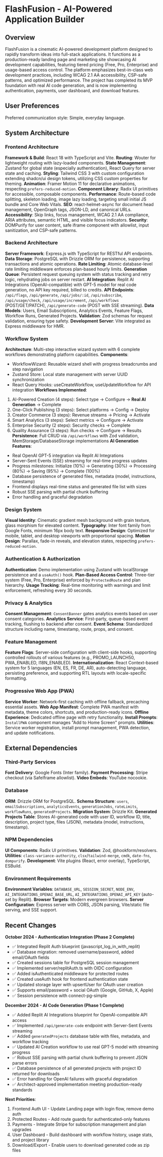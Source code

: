 # FlashFusion - AI-Powered Application Builder

## Overview

FlashFusion is a cinematic AI-powered development platform designed to rapidly transform ideas into full-stack applications. It functions as a production-ready landing page and marketing site showcasing AI development capabilities, featuring tiered pricing (Free, Pro, Enterprise) and usage-based access control. The platform emphasizes best-in-class web development practices, including WCAG 2.1 AA accessibility, CSP-safe patterns, and optimized performance. The project has completed its MVP foundation with real AI code generation, and is now implementing authentication, payments, user dashboard, and download features.

## User Preferences

Preferred communication style: Simple, everyday language.

## System Architecture

### Frontend Architecture

**Framework & Build**: React 18 with TypeScript and Vite.
**Routing**: Wouter for lightweight routing with lazy-loaded components.
**State Management**: Zustand for global state (especially authentication), React Query for server state and caching.
**Styling**: Tailwind CSS 3 with custom configuration extending shadcn/ui design tokens, utilizing CSS custom properties for theming.
**Animation**: Framer Motion 11 for declarative animations, respecting `prefers-reduced-motion`.
**Component Library**: Radix UI primitives for accessible, composable components.
**Performance**: Route-based code splitting, skeleton loading, image lazy loading, targeting small initial JS bundle and Core Web Vitals.
**SEO**: react-helmet-async for document head management, OpenGraph tags, JSON-LD, and canonical URLs.
**Accessibility**: Skip links, focus management, WCAG 2.1 AA compliance, ARIA attributes, semantic HTML, and visible focus indicators.
**Security**: DOMPurify for user content, safe iframe component with allowlist, input sanitization, and CSP-safe patterns.

### Backend Architecture

**Server Framework**: Express.js with TypeScript for RESTful API endpoints.
**Data Storage**: PostgreSQL with Drizzle ORM for persistence, supporting transactions and atomic operations.
**Rate Limiting**: Atomic database-level rate limiting middleware enforces plan-based hourly limits.
**Generation Queue**: Persistent request queuing system with status tracking and retry logic, rehydrating jobs on server restart.
**AI Integration**: Replit AI Integrations (OpenAI-compatible) with GPT-5 model for real code generation, no API key required, billed to credits.
**API Endpoints**: `/api/flags`, `/api/generate`, `/api/jobs/:id`, `/api/subscribe`, `/api/usage/check`, `/api/usage/increment`, `/api/workflows` (POST/GET/PATCH), `/api/generate-code` (POST with SSE streaming).
**Data Models**: Users, Email Subscriptions, Analytics Events, Feature Flags, Workflow Runs, Generated Projects.
**Validation**: Zod schemas for request validation, ensuring type safety.
**Development Server**: Vite integrated as Express middleware for HMR.

### Workflow System

**Architecture**: Multi-step interactive wizard system with 6 complete workflows demonstrating platform capabilities.
**Components**: 
- WorkflowWizard: Reusable wizard shell with progress breadcrumbs and step navigation
- Zustand Store: Local state management with server UUID synchronization
- React Query Hooks: useCreateWorkflow, useUpdateWorkflow for API integration
**Workflows Implemented**:
1. AI-Powered Creation (4 steps): Select type → Configure → **Real AI Generation** → Complete
2. One-Click Publishing (3 steps): Select platforms → Config → Deploy
3. Creator Commerce (3 steps): Revenue streams → Pricing → Activate
4. Smart Analytics (3 steps): Select metrics → Configure → Activate
5. Enterprise Security (2 steps): Security checks → Complete
6. Quality Assurance (3 steps): Run checks → Configure → Results
**Persistence**: Full CRUD via `/api/workflows` with Zod validation, MemStorage/DatabaseStorage implementations
**AI Generation Features**: 
- Real OpenAI GPT-5 integration via Replit AI Integrations
- Server-Sent Events (SSE) streaming for real-time progress updates
- Progress milestones: Initialize (10%) → Generating (30%) → Processing (80%) → Saving (95%) → Complete (100%)
- Database persistence of generated files, metadata (model, instructions, timestamp)
- Frontend displays real-time status and generated file list with sizes
- Robust SSE parsing with partial chunk buffering
- Error handling and graceful degradation

### Design System

**Visual Identity**: Cinematic gradient mesh background with grain texture, glass morphism for elevated content.
**Typography**: Inter font family from Google Fonts, minimum 16px body text.
**Responsive Design**: Optimized for mobile, tablet, and desktop viewports with proportional spacing.
**Motion Design**: Parallax, fade-in reveals, and elevation states, respecting `prefers-reduced-motion`.

### Authentication & Authorization

**Authentication**: Demo implementation using Zustand with localStorage persistence and a `useAuth()` hook.
**Plan-Based Access Control**: Three-tier system (Free, Pro, Enterprise) enforced by `ProtectedRoute` and plan hierarchy.
**Usage Tracking**: Real-time monitoring with warnings and limit enforcement, refreshing every 30 seconds.

### Privacy & Analytics

**Consent Management**: `ConsentBanner` gates analytics events based on user consent categories.
**Analytics Service**: First-party, queue-based event tracking, flushing to backend after consent.
**Event Schema**: Standardized structure including name, timestamp, route, props, and consent.

### Feature Management

**Feature Flags**: Server-side configuration with client-side hooks, supporting controlled rollouts of various features (e.g., PROMO_LAUNCH50, PWA_ENABLED, I18N_ENABLED).
**Internationalization**: React Context-based system for 5 languages (EN, ES, FR, DE, AR), auto-detecting language, persisting preference, and supporting RTL layouts with locale-specific formatting.

### Progressive Web App (PWA)

**Service Worker**: Network-first caching with offline fallback, precaching essential assets.
**Web App Manifest**: Complete PWA manifest with metadata, theme colors, shortcuts, and production-ready icons.
**Offline Experience**: Dedicated offline page with retry functionality.
**Install Prompts**: `InstallPWA` component manages "Add to Home Screen" prompts.
**Utilities**: Service worker registration, install prompt management, PWA detection, and update notifications.

## External Dependencies

### Third-Party Services

**Font Delivery**: Google Fonts (Inter family).
**Payment Processing**: Stripe checkout (via SafeIframe allowlist).
**Video Embeds**: YouTube nocookie.

### Database

**ORM**: Drizzle ORM for PostgreSQL.
**Schema Structure**: `users`, `emailSubscriptions`, `analyticsEvents`, `generationJobs`, `rateLimits`, `workflowRuns`, `generatedProjects`.
**Migration System**: Drizzle Kit.
**Generated Projects Table**: Stores AI-generated code with user ID, workflow ID, title, description, project type, files (JSON), metadata (model, instructions, timestamp).

### NPM Dependencies

**UI Components**: Radix UI primitives.
**Validation**: Zod, @hookform/resolvers.
**Utilities**: `class-variance-authority`, `clsx`/`tailwind-merge`, `cmdk`, `date-fns`, `dompurify`.
**Development**: Vite plugins (React, error overlay), TypeScript, ESBuild.

### Environment Requirements

**Environment Variables**: `DATABASE_URL`, `SESSION_SECRET`, `NODE_ENV`, `AI_INTEGRATIONS_OPENAI_BASE_URL`, `AI_INTEGRATIONS_OPENAI_API_KEY` (auto-set by Replit).
**Browser Targets**: Modern evergreen browsers.
**Server Configuration**: Express server with CORS, JSON parsing, Vite/static file serving, and SSE support.

## Recent Changes

**October 2024 - Authentication Integration (Phase 2 Complete)**
- ✅ Integrated Replit Auth blueprint (javascript_log_in_with_replit)
- ✅ Database migration: removed username/password, added email/OAuth fields
- ✅ Created sessions table for PostgreSQL session management
- ✅ Implemented server/replitAuth.ts with OIDC configuration
- ✅ Added isAuthenticated middleware for protected routes
- ✅ Created useAuth hook for frontend authentication state
- ✅ Updated storage layer with upsertUser for OAuth user creation
- ✅ Supports email/password + social OAuth (Google, GitHub, X, Apple)
- ✅ Session persistence with connect-pg-simple

**December 2024 - AI Code Generation (Phase 1 Complete)**
- ✅ Added Replit AI Integrations blueprint for OpenAI-compatible API access
- ✅ Implemented `/api/generate-code` endpoint with Server-Sent Events streaming
- ✅ Added `generatedProjects` database table with files, metadata, and workflow tracking
- ✅ Updated AI Creation workflow to use real GPT-5 model with streaming progress
- ✅ Robust SSE parsing with partial chunk buffering to prevent JSON parse errors
- ✅ Database persistence of all generated projects with project ID returned for downloads
- ✅ Error handling for OpenAI failures with graceful degradation
- ✅ Architect-approved implementation meeting production-ready standards

**Next Priorities**:
1. Frontend Auth UI - Update Landing page with login flow, remove demo auth
2. Protected Routes - Add route guards for authenticated-only features
3. Payments - Integrate Stripe for subscription management and plan upgrades
4. User Dashboard - Build dashboard with workflow history, usage stats, and project library
5. Download/Export - Enable users to download generated code as zip files